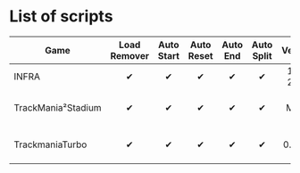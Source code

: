 ﻿# List of scripts
Game|Load Remover|Auto Start|Auto Reset|Auto End|Auto Split|Version|Notes|
--|:-:|:-:|:-:|:-:|:-:|:-:|--
INFRA|✔|✔|✔|✔|✔|1.1.1<br>2.3.3|Game is in development
TrackMania²Stadium|✔|✔|✔|✔|✔|MPv4|Includes auto split settings
TrackmaniaTurbo|✔|✔|✔|✔|✔|0.3.3.0|Includes auto split settings